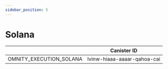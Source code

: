 ```yaml
---
sidebar_position: 5
---
```


# Solana

|  | Canister ID |
| --- | --- |
| OMNITY_EXECUTION_SOLANA | lvinw-hiaaa-aaaar-qahoa-cai |

